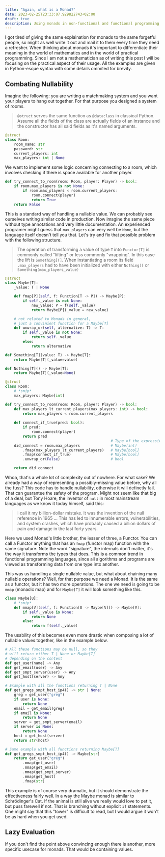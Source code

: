```yaml
---
title: "Again, what is a Monad?"
date: 2023-02-25T23:33:07,929822743+02:00
draft: true
description: Using monads in non-functional and functional programming languages
---
```


I got tired of giving the same explaination for monads to the same forgetful people, so might as well write it out and mail it to them every time they need a refresher.
When thinking about monads it's important to differentiate their meaning in the world of mathematics and in the world of practical programming. Since I am not a mathematician as of writing this post I will be focusing on the practical aspect of their usage. All the examples are given in Python-esque syntax with some details ommited for brevity.


## Combating Nullability

Imagine the following: you are writing a matchmaking system and you want your players to hang out together. For that purpose you designed a system of rooms.

> `@struct` serves the same function as `@dataclass` in classical Python. Assume all the fields of the class are actually fields of an instance and the constructor has all said fields as it's named arguments.

```py
@struct
class Room:
    room_name: str
    password: str
    current_players: int
    max_players: int | None
```

We want to implement some logic concerning connecting to a room, which involves checking if 
there is space available for another player.

```py
def try_connect_to_room(room: Room, player: Player) -> bool:
    if room.max_players is not None:
        if room.max_players < room.current_players:
            room.connect(player)
            return True
    return False
```

This is a standard way of handling a nullable value. We can probably see ourselves writing similar code in production. Now imagine the same piece without type annotations and very little documentation. 
An experienced programer might guess that `max_players` can very well be `None`, but the language itself doesn't tell you that.
Let's try and fix that possible problem with the following structure.

> The operation of transforming a value of type `T` into `Functor[T]` is commonly called \"lifting\" or less commonly \"wrapping\". In this case the lift is `Something[T]`. When instantiating a room its field `.max_players` had to have been initialized with either `Nothing()` or `Something(max_players_value)`
```py
@struct 
class Maybe[T]:
    _value: T | None

    def fmap[P](self, f: Function[T -> P]) -> Maybe[P]:
        if self._value is not None:
            new_value: P = f(self._value)
            return Maybe[P](_value = new_value)

    # not related to Monads in general, 
    # just a convinient function for a Maybe[T]
    def unwrap_or(self, alternative: T) -> T:
        if self._value is not None:
            return self._value
        else:
            return alternative

def Something[T](value: T) -> Maybe[T]:
    return Maybe[T](_value=value)

def Nothing[T]() -> Maybe[T]:
    return Maybe[T](_value=None)

@struct
class Room:
    # *snip*
    max_players: Maybe[int]

def try_connect_to_room(room: Room, player: Player) -> bool:
    def max_players_lt_current_players(max_players: int) -> bool:
        return max_players < room.current_players
    
    def connect_if_true(pred: bool):
        if pred:
            room.connect(player)
        return pred
                                                # Type of the expression
    did_connect = room.max_players              # Maybe[int]
        .fmap(max_players_lt_current_players)   # Maybe[bool]
        .fmap(connect_if_true)                  # Maybe[bool]
        .unwrap_or(False)                       # bool

    return did_connect
```

Whoa, that's a whole lot of complexity out of nowhere. For what sake? We already had a way of representing a possibly-missing value before, why all the fuss? This code has to handle nullability, otherwise it will definetly fail. That can guarantee the safety of the program. Might not seem like that big of a deal, but Tony Hoare, the inventor of `null` in most mainstream languages as we know it today himself, said this:

> I call it my billion-dollar mistake. It was the invention of the null reference in 1965 ... This has led to innumerable errors, vulnerabilities, and system crashes, which have probably caused a billion dollars of pain and damage in the last forty years. 

Here we used Monad's little brother, the lesser of three, a Functor.
You can call a Functor anything that has an `fmap` (functor map) function with the same signature.
Note the word "signature", the internals don't matter, it's the way it transforms the types that does. This is a common trend in functional programming languages, since all algorithms and programs are viewed as transforming data from one type into another. 

This was us handling a single nullable value, but what about chaining many nullable operations? Well, for that purpose we need a Monad. It is the same as a functor, but it has two more operations. The one we need is going to be `mmap` (monadic map) and for `Maybe[T]` it will look something like this.

```py
class Maybe[U]:
    # *snip*
    def mmap[V](self, f: Function[U -> Maybe[V]]) -> Maybe[V]:
        if self._value is None:
            return None
        else:
            return f(self._value)
```

The usability of this becomes even more drastic when composing a lot of nullable values together, like in the example below.

```py
# All these functions may be null, so they 
# will return either T | None or Maybe[T]
# depending on the context
def get_user(name) -> Any
def get_email(user) -> Any
def get_smpt_server(user) -> Any
def get_host(server) -> Any

# Example with all the functions returning T | None
def get_gregs_smpt_host_ip4() -> str | None:
    greg = get_user("greg")
    if user is None:
        return None
    email = get_email(greg)
    if email is None:
        return None
    server = get_smpt_server(email)
    if server is None:
        return None
    host = get_host(server)
    return str(host)

# Same example with all functions returning Maybe[T]
def get_gregs_smpt_host_ip4() -> Maybe[str]
    return get_user("greg")
        .mmap(get_user)
        .mmap(get_email)
        .mmap(get_smpt_server)
        .mmap(get_host)
        .fmap(str)
```

This example is of course very dramatic, but it should demonstrate the effectiveness fairly well. In a way the Maybe monad is similar to Schrödinger's Cat. If the animal is still alive we really would love to pet it, but puss farewell if not. That is branching without explicit `if` statements.
One might say that this "tower" is difficult to read, but I would argue it won't be as hard when you get used.


## Lazy Evaluation

If you don't find the point above convincing enough there is another, more specific usecase for monads. That would be containing values. 
